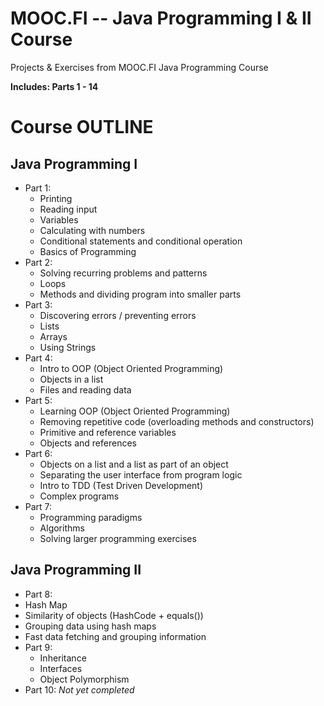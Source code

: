 # MOOC.FI -- Java Programming I & II Course
Projects &amp; Exercises from MOOC.FI Java Programming Course

**Includes: Parts 1 - 14**


# Course OUTLINE

## Java Programming I
- Part 1: 
  - Printing
  - Reading input
  - Variables
  - Calculating with numbers
  - Conditional statements and conditional operation
  - Basics of Programming
- Part 2: 
  - Solving recurring problems and patterns 
  - Loops
  - Methods and dividing program into smaller parts
- Part 3: 
  - Discovering errors / preventing errors 
  - Lists
  - Arrays
  - Using Strings
- Part 4: 
  - Intro to OOP (Object Oriented Programming)
  - Objects in a list
  - Files and reading data
- Part 5:
  - Learning OOP (Object Oriented Programming)
  - Removing repetitive code (overloading methods and constructors) 
  - Primitive and reference variables
  - Objects and references
- Part 6:
  - Objects on a list and a list as part of an object
  - Separating the user interface from program logic
  - Intro to TDD (Test Driven Development) 
  - Complex programs 
- Part 7: 
  - Programming paradigms
  - Algorithms
  - Solving larger programming exercises
  
  
 ## Java Programming II
 - Part 8: 
  - Hash Map
  - Similarity of objects (HashCode + equals())
  - Grouping data using hash maps
  - Fast data fetching and grouping information
- Part 9: 
  - Inheritance 
  - Interfaces
  - Object Polymorphism
- Part 10: *Not yet completed*
